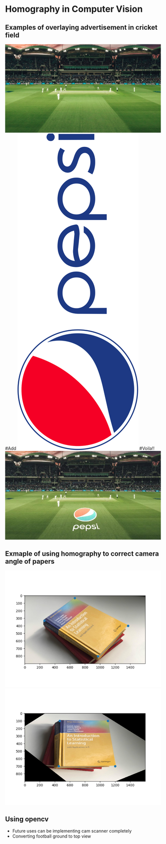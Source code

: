 # Homography in Computer Vision

## Examples of overlaying advertisement in cricket field

![Before](./images/cricket_6.jpg) 
#Add
![Add](./images/pepsi.png) 
#Voila!!
![After](./images/cricket_6_res.jpg) 



## Exmaple of using homography to correct camera angle of papers
![Before](./images/input.png) ![After](./images/output.png)


## Using opencv

- Future uses can be implementing cam scanner completely
- Converting football ground to top view
